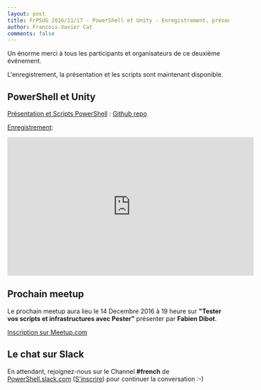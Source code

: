 ```yaml
---
layout: post
title: FrPSUG 2016/11/17 - PowerShell et Unity - Enregistrement, présentation et scripts
author: Francois-Xavier Cat
comments: false
---
```


Un énorme merci à tous les participants et organisateurs de ce deuxième événement.

L'enregistrement, la présentation et les scripts sont maintenant disponible.

## PowerShell et Unity

<u>Présentation et Scripts PowerShell</u> : [Github repo](https://github.com/FrPSUG/Presentations/tree/master/)

<u>Enregistrement</u>:
<iframe width="560" height="315" src="https://www.youtube.com/embed/Rzjah8bvEFE" frameborder="0" allowfullscreen></iframe>


## Prochain meetup
Le prochain meetup aura lieu le 14 Decembre 2016 à 19 heure sur <b>"Tester vos scripts et infrastructures avec Pester"</b> présenter par <b>Fabien Dibot</b>.

[Inscription sur Meetup.com](https://www.meetup.com/fr-FR/FrenchPSUG/events/233088427/)

## Le chat sur Slack

En attendant, rejoignez-nous sur le Channel <b>#french</b> de <a href="https://powershell.slack.com/Slack">PowerShell.slack.com</a>  (<a href="http://slack.poshcode.org/">S'inscrire</a>) pour continuer la conversation :-)
